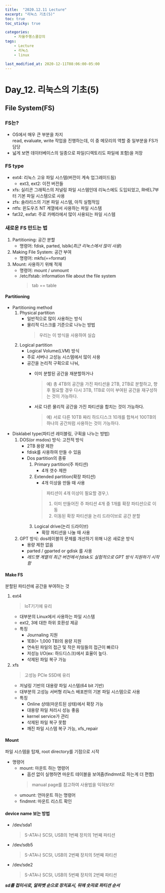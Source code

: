 ```yaml
---
title:  "2020.12.11 Lecture"
excerpt: "리눅스 기초(5)"
toc: true
toc_sticky: true

categories:
    - 자율주행스쿨강의
tags:
    - Lecture
    - 리눅스
    - linux

last_modified_at: 2020-12-11T08:06:00-05:00
---
```


# **Day_12. 리눅스의 기초(5)**

## **File System(FS)**

### **FS는?**
* OS에서 매우 큰 부분을 차지\
read, evaluate, write 작업을 진행하는데, 이 중 메모리의 역할 중 일부분을 FS가 담당
* 넓게 보면 데이터베이스의 일종으로 파일(디렉토리도 파일에 포함)을 저장

### **FS type**
* ext4: 리눅스 고유 파일 시스템(버전이 계속 업그레이드됨)
    * ext3, ext2: 이전 버전들
* xfs: 실리콘 그래픽스의 저널링 파일 시스템인데 리눅스에도 도입되었고, RHEL7부터 기본 파일 시스템으로 사용
* zfs: 솔라리스의 기본 파일 시스템, 아직 실험적임
* ntfs: 윈도우즈 NT 계열에서 사용하는 파일 시스템
* fat32, exfat: 주로 카메라에서 많이 사용되는 파일 시스템

### **새로운 FS 만드는 법**
1. Partitioning: 공간 분할
    * 명령어: fdisk, parted, lsblk(*최근 리눅스에서 많이 사용*)
2. Making File System: 공간 부여
    * 명령어: mkfs(==format)
3. Mount: 사용하기 위해 적재
    * 명령어: mount / unmount
    * /etc/fstab: information file about the file system
        >tab == table

#### **Partitioning**
* Partitioning method
    1. Physical partition
        + 일반적으로 많이 사용하는 방식
        + 물리적 디스크를 기준으로 나누는 방법
            >우리는 이 방식을 사용하여 실습
    2. Logical partition
        + Logical Volume(LVM) 방식
        + 주로 서버나 고성능 시스템에서 많이 사용
        + 공간을 논리적 구획으로 나눠,
            - 이미 분할된 공간을 재분할하거나
                >예) 총 4TB의 공간을 가진 파티션을 2TB, 2TB로 분할하고, 향후 필요할 경우 다시 3TB, 1TB로 이미 부여된 공간을 재구성하는 것이 가능하다.
        
            - 서로 다른 물리적 공간을 가진 파티션을 합치는 것이 가능하다.
                >예) 서로 다른 10TB 짜리 하드디스크 10개를 합쳐서 100TB의 하나의 공간처럼 사용하는 것이 가능하다.
* Disklabel type(파티션 레이블링, 구획을 나누는 방법)
    1. DOS(or msdos) 방식: 고전적 방식
        + 2TB 용량 제한
        + fdisk를 사용하여 만들 수 있음
        + Dos partition의 종류
            1. Primary partition(주 파티션)
                - 4개 갯수 제한
            2. Extended partition(확장 파티션)
                - 4개 이상을 만들 때 사용
                >파티션이 4개 이상이 필요할 경우,\
                >1) 이미 만들어진 주 파티션 4개 중 1개를 확장 파티션으로 이동
                >2) 이동된 확장 파티션을 논리 드라이브로 공간 분할
            3. Logical drive(논리 드라이브)
                - 확장 파티션을 나눌 때 사용
    2. GPT 방식: dos레이블의 문제를 개선하기 위해 나온 새로운 방식
        + 용량 제한 없음
        + parted / gparted or gdisk 를 사용
        + *레드햇 계열의 최근 버전에서 fdisk도 실험적으로 GPT 방식 지원하기 시작함*

#### **Make FS**
분할된 파티션에 공간을 부여하는 것

1. ext4
    >IoT기기에 유리
    * 대부분의 Linux에서 사용하는 파일 시스템
    * ext2, 3에 대한 하위 호환성 제공
    * 특징
        + Journaling 지원
        + 1EB(= 1,000 TB)의 용량 지원
        + 연속된 파일의 접근 및 작은 파일들의 접근이 빠르다
        + 저성능 I/O(ex: 하드디스크)에서 효율이 높다.
        + 삭제된 파일 복구 가능
2. xfs
    >고성능 PCIe SSD에 유리
    * 저널링 기반의 대용량 파일 시스템(64 bit 기반)
    * 대부분의 고성능 서버형 리눅스 배포판의 기본 파일 시스템으로 사용
    * 특징
        + Online 상태(마운트된 상태)에서 확장 가능
        + 대용량 파일 처리시 성능 좋음
        + kernel service가 관리
        + 삭제된 파일 복구 못함
        + 깨진 파일 시스템 복구 가능, xfs_repair
    
#### **Mount**
파일 시스템을 탑재, root directory를 기점으로 시작
* 명령어
    + mount: 마운트 하는 명령어
        - 옵션 없이 실행하면 마운트 테이블을 보여줌(findmnt로 하는게 더 편함)
        >manual page를 참고하여 사용법을 익혀보자!
    + umount: 언마운트 하는 명령어
    + findmnt: 마운트 리스트 확인

#### **device name 보는 방법**
* /dev/sda1
    >S-ATA나 SCSI, USB의 1번째 장치의 1번째 파티션
* /dev/sdb5
    >S-ATA나 SCSI, USB의 2번째 장치의 5번째 파티션
* /dev/sde2
    >S-ATA나 SCSI, USB의 5번째 장치의 2번째 파티션

***sd를 접미사로, 알파벳 순으로 장치표시, 뒤에 숫자로 파티션 순서***